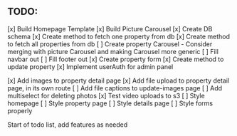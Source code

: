 ## TODO:

[x] Build Homepage Template
[x] Build Picture Carousel
[x] Create DB schema
[x] Create method to fetch one property from db
[x] Create method to fetch all properties from db
[ ] Create property Carousel - Consider merging with picture Carousel and making Carousel more generic
[ ] Fill navbar out
[ ] Fill footer out
[x] Create property form
[x] Create method to update property
[x] Implement userAuth for admin panel

[x] Add images to property detail page
[x] Add file upload to property detail page, in its own route
[ ] Add file captions to update-images page
[ ] Add multiselect for deleting photos
[x] Test video uploads to s3
[ ] Style homepage
[ ] Style property page
[ ] Style details page
[ ] Style forms properly

Start of todo list, add features as needed

